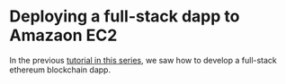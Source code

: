 # Deploying a full-stack dapp to Amazaon EC2

In the previous [tutorial in this series](https://kauri.io/collection/5b8e401ee727370001c942e3), we saw how to develop a full-stack ethereum blockchain dapp. 